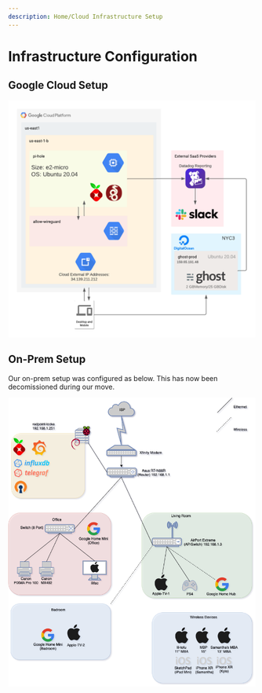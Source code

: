 ```yaml
---
description: Home/Cloud Infrastructure Setup
---
```


# Infrastructure Configuration

## Google Cloud Setup

![](<../.gitbook/assets/GCP (1).png>)

## On-Prem Setup

Our on-prem setup was configured as below. This has now been decomissioned during our move.&#x20;

!["On-prem" network setup. Not Currently in use as of 1/12/22](../.gitbook/assets/download.png)
